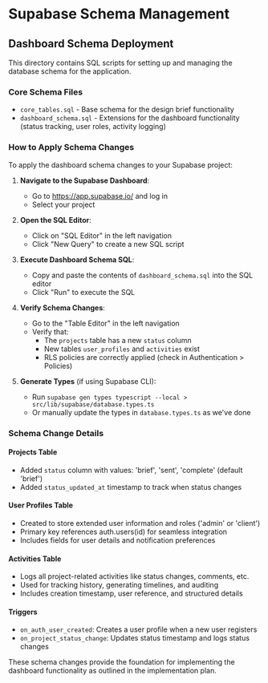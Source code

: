 # Supabase Schema Management

## Dashboard Schema Deployment

This directory contains SQL scripts for setting up and managing the database schema for the application.

### Core Schema Files

- `core_tables.sql` - Base schema for the design brief functionality
- `dashboard_schema.sql` - Extensions for the dashboard functionality (status tracking, user roles, activity logging)

### How to Apply Schema Changes

To apply the dashboard schema changes to your Supabase project:

1. **Navigate to the Supabase Dashboard**:
   - Go to https://app.supabase.io/ and log in
   - Select your project

2. **Open the SQL Editor**:
   - Click on "SQL Editor" in the left navigation
   - Click "New Query" to create a new SQL script

3. **Execute Dashboard Schema SQL**:
   - Copy and paste the contents of `dashboard_schema.sql` into the SQL editor
   - Click "Run" to execute the SQL

4. **Verify Schema Changes**:
   - Go to the "Table Editor" in the left navigation
   - Verify that:
     - The `projects` table has a new `status` column
     - New tables `user_profiles` and `activities` exist
     - RLS policies are correctly applied (check in Authentication > Policies)

5. **Generate Types** (if using Supabase CLI):
   - Run `supabase gen types typescript --local > src/lib/supabase/database.types.ts`
   - Or manually update the types in `database.types.ts` as we've done

### Schema Change Details

#### Projects Table
- Added `status` column with values: 'brief', 'sent', 'complete' (default 'brief')
- Added `status_updated_at` timestamp to track when status changes

#### User Profiles Table
- Created to store extended user information and roles ('admin' or 'client')
- Primary key references auth.users(id) for seamless integration
- Includes fields for user details and notification preferences

#### Activities Table
- Logs all project-related activities like status changes, comments, etc.
- Used for tracking history, generating timelines, and auditing
- Includes creation timestamp, user reference, and structured details

#### Triggers
- `on_auth_user_created`: Creates a user profile when a new user registers
- `on_project_status_change`: Updates status timestamp and logs status changes

These schema changes provide the foundation for implementing the dashboard functionality as outlined in the implementation plan. 